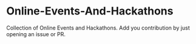 # Online-Events-And-Hackathons
Collection of Online Events and Hackathons. Add you contribution by just opening an issue or PR.
